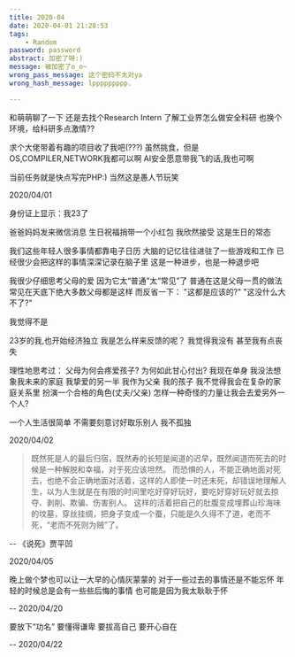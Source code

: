 ```yaml
---
title: 2020-04
date: 2020-04-01 21:28:53
tags:
    - Random
password: password
abstract: 加密了呀:)
message: 被加密了o_o~
wrong_pass_message: 这个密码不太对ya
wrong_hash_message: lppppppppp.

---
```

和萌萌聊了一下
还是去找个Research Intern
了解工业界怎么做安全科研
也换个环境，给科研多点激情??
<!--more-->

求个大佬带着有趣的项目收了我吧(???)
虽然挑食，但是OS,COMPILER,NETWORK我都可以啊
AI安全愿意带我飞的话,我也可啊

当前任务就是快点写完PHP:)
当然这是愚人节玩笑

2020/04/01

身份证上显示：我23了

爸爸妈妈发来微信消息
生日祝福捎带一个小红包
我欣然接受
这是生日的常态

我们这些年轻人很多事情都靠电子日历
大脑的记忆往往进驻了一些游戏和工作
已经很少会把这样的事情深深记录在脑子里
这是一种进步，也是一种退步吧

我很少仔细思考父母的爱
因为它太“普通”太“常见”了
普通在这是父母一贯的做法
常见在天底下绝大多数父母都是这样
而反省一下：
"这都是应该的?"
"这没什么大不了?"

我觉得不是

23岁的我,也开始经济独立
我是怎么样来反馈的呢？
我觉得我没有
甚至我有点丧失

理性地思考过：
父母为何会疼爱孩子?
为何如此甘心付出?
我现在单身
我没法想象我未来的家庭
我挚爱的另一半
我作为父亲
我的孩子
我不觉得我会在复杂的家庭关系里
扮演一个合格的角色(丈夫/父亲)
怎样一种奇怪的力量让我会去爱另外一个人?

一个人生活很简单
不需要刻意讨好取乐别人
我不孤独

2020/04/02

> 既然死是人的最后归宿，既然寿的长短是闻道的迟早，既然闻道而死去的时候是一种解脱和幸福，对于死应该坦然。
而恐惧的人，不能正确地面对死去，也绝不会正确地面对活着，这样的人即使一时还未死，却错误地理解人生，以为人生就是在有限的时间里吃好穿好玩好，要吃好穿好玩好就去掠夺、剥削、欺骗、伤害别人。
这样的活着把自己的肚腹变成埋葬山珍海味的坟墓，穿丝挂绸，把身子变成一个蚕，只能是久久得不了道，老而不死，“老而不死则为贼”了。

-- 《说死》贾平凹

2020/04/05

晚上做个梦也可以让一大早的心情灰蒙蒙的
对于一些过去的事情还是不能忘怀
年轻的时候总是会有一些些后悔的事情
也可能是因为我太耿耿于怀

-- 2020/04/20

要放下“功名”
要懂得谦卑
要拔高自己
要开心自在

-- 2020/04/22

